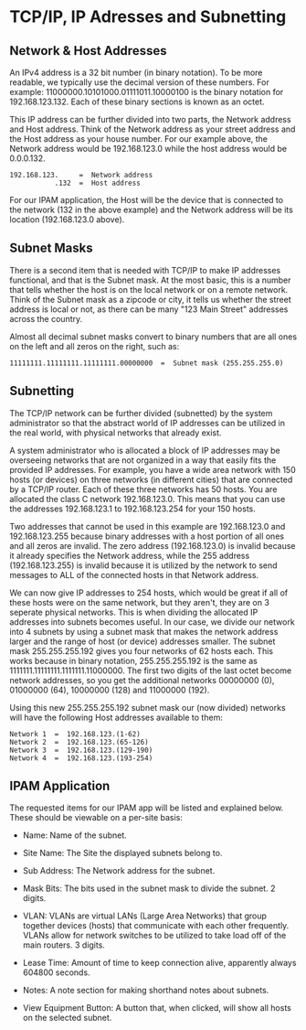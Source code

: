 # TCP/IP, IP Adresses and Subnetting

## Network & Host Addresses

An IPv4 address is a 32 bit number (in binary notation). To be more readable, we typically use the decimal version of these numbers. For example: 11000000.10101000.01111011.10000100 is the binary notation for 192.168.123.132. Each of these binary sections is known as an octet.

This IP address can be further divided into two parts, the Network address and Host address. Think of the Network address as your street address and the Host address as your house number. For our example above, the Network address would be 192.168.123.0 while the host address would be 0.0.0.132.

```
192.168.123.     =  Network address
           .132  =  Host address
```

For our IPAM application, the Host will be the device that is connected to the network (132 in the above example) and the Network address will be its location (192.168.123.0 above). 

## Subnet Masks

There is a second item that is needed with TCP/IP to make IP addresses functional, and that is the Subnet mask. At the most basic, this is a number that tells whether the host is on the local network or on a remote network. Think of the Subnet mask as a zipcode or city, it tells us whether the street address is local or not, as there can be many "123 Main Street" addresses across the country.

Almost all decimal subnet masks convert to binary numbers that are all ones on the left and all zeros on the right, such as:

```
11111111.11111111.11111111.00000000  =  Subnet mask (255.255.255.0)
```

## Subnetting

The TCP/IP network can be further divided (subnetted) by the system administrator so that the abstract world of IP addresses can be utilized in the real world, with physical networks that already exist.

A system administrator who is allocated a block of IP addresses may be overseeing networks that are not organized in a way that easily fits the provided IP addresses. For example, you have a wide area network with 150 hosts (or devices) on three networks (in different cities) that are connected by a TCP/IP router. Each of these three networks has 50 hosts. You are allocated the class C network 192.168.123.0. This means that you can use the addresses 192.168.123.1 to 192.168.123.254 for your 150 hosts.

Two addresses that cannot be used in this example are 192.168.123.0 and 192.168.123.255 because binary addresses with a host portion of all ones and all zeros are invalid. The zero address (192.168.123.0) is invalid because it already specifies the Network address, while the 255 address (192.168.123.255) is invalid because it is utilized by the network to send messages to ALL of the connected hosts in that Network address.

We can now give IP addresses to 254 hosts, which would be great if all of these hosts were on the same network, but they aren't, they are on 3 seperate physical networks. This is when dividing the allocated IP addresses into subnets becomes useful. In our case, we divide our network into 4 subnets by using a subnet mask that makes the network address larger and the range of host (or device) addresses smaller. The subnet mask 255.255.255.192 gives you four networks of 62 hosts each. This works because in binary notation, 255.255.255.192 is the same as 1111111.11111111.1111111.11000000. The first two digits of the last octet become network addresses, so you get the additional networks 00000000 (0), 01000000 (64), 10000000 (128) and 11000000 (192).

Using this new 255.255.255.192 subnet mask our (now divided) networks will have the following Host addresses available to them:

```
Network 1  =  192.168.123.(1-62)
Network 2  =  192.168.123.(65-126)
Network 3  =  192.168.123.(129-190)
Network 4  =  192.168.123.(193-254)
```

## IPAM Application

The requested items for our IPAM app will be listed and explained below. These should be viewable on a per-site basis:

* Name: Name of the subnet.

* Site Name: The Site the displayed subnets belong to.

* Sub Address: The Network address for the subnet.

* Mask Bits: The bits used in the subnet mask to divide the subnet. 2 digits.

* VLAN: VLANs are virtual LANs (Large Area Networks) that group together devices (hosts) that communicate with each other frequently. VLANs allow for network switches to be utilized to take load off of the main routers. 3 digits.

* Lease Time: Amount of time to keep connection alive, apparently always 604800 seconds.

* Notes: A note section for making shorthand notes about subnets.

* View Equipment Button: A button that, when clicked, will show all hosts on the selected subnet.